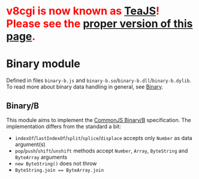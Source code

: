 # <font color='red'><b>v8cgi is now known as <a href='http://code.google.com/p/teajs/'>TeaJS</a>! Please see the <a href='http://code.google.com/p/teajs/wiki/API_Binary_B'>proper version of this page</a>.</b></font> #
# Binary module #

Defined in files `binary-b.js` and `binary-b.so`/`binary-b.dll`/`binary-b.dylib`. To read more about binary data handling in general, see [Binary](Binary.md).

## Binary/B ##

This module aims to implement the [CommonJS Binary/B](http://wiki.commonjs.org/wiki/Binary/B) specification. The implementation differs from the standard a bit:

  * `indexOf`/`lastIndexOf`/`split`/`splice`/`displace` accepts only `Number` as data argument(s)
  * `pop`/`push`/`shift`/`unshift` methods accept `Number`, `Array`, `ByteString` and `ByteArray` arguments
  * `new ByteString()` does not throw
  * `ByteString.join == ByteArray.join`